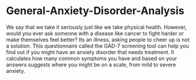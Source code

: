# General-Anxiety-Disorder-Analysis
We say that we take it seriously just like we take physical health. However, would you ever ask someone with a disease like cancer to fight harder or make themselves feel better? Its an illness, asking people to cheer up is not a solution. This questionnaire called the GAD-7 screening tool can help you find out if you might have an anxiety disorder that needs treatment. It calculates how many common symptoms you have and based on your answers suggests where you might be on a scale, from mild to severe anxiety.   
